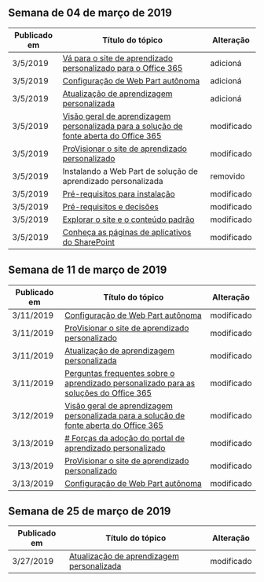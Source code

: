 <!-- This file is generated automatically each week. Changes made to this file will be overwritten.-->




## <a name="week-of-march-04-2019"></a>Semana de 04 de março de 2019


| Publicado em |Título do tópico | Alteração |
|------|------------|--------|
| 3/5/2019 | [Vá para o site de aprendizado personalizado para o Office 365](/Office365/CustomLearning/custom_addowners) | adicioná |
| 3/5/2019 | [Configuração de Web Part autônoma](/Office365/CustomLearning/custom_manualsetup) | adicioná |
| 3/5/2019 | [Atualização de aprendizagem personalizada](/Office365/CustomLearning/custom_upgrade) | adicioná |
| 3/5/2019 | [Visão geral de aprendizagem personalizada para a solução de fonte aberta do Office 365](/Office365/CustomLearning/index) | modificado |
| 3/5/2019 | [ProVisionar o site de aprendizado personalizado](/Office365/CustomLearning/installsitepackage) | modificado |
| 3/5/2019 | Instalando a Web Part de solução de aprendizado personalizada | removido |
| 3/5/2019 | [Pré-requisitos para instalação](/Office365/CustomLearning/prereqs) | modificado |
| 3/5/2019 | [Pré-requisitos e decisões](/Office365/CustomLearning/servicedecisions) | modificado |
| 3/5/2019 | [Explorar o site e o conteúdo padrão](/Office365/CustomLearning/sitecontent) | modificado |
| 3/5/2019 | [Conheça as páginas de aplicativos do SharePoint](/Office365/CustomLearning/custom_apppages) | modificado |


## <a name="week-of-march-11-2019"></a>Semana de 11 de março de 2019


| Publicado em |Título do tópico | Alteração |
|------|------------|--------|
| 3/11/2019 | [Configuração de Web Part autônoma](/Office365/CustomLearning/custom_manualsetup) | modificado |
| 3/11/2019 | [ProVisionar o site de aprendizado personalizado](/Office365/CustomLearning/custom_provision) | modificado |
| 3/11/2019 | [Atualização de aprendizagem personalizada](/Office365/CustomLearning/custom_upgrade) | modificado |
| 3/11/2019 | [Perguntas frequentes sobre o aprendizado personalizado para as soluções do Office 365](/Office365/CustomLearning/faq) | modificado |
| 3/12/2019 | [Visão geral de aprendizagem personalizada para a solução de fonte aberta do Office 365](/Office365/CustomLearning/index) | modificado |
| 3/13/2019 | [# Forças da adoção do portal de aprendizado personalizado](/Office365/CustomLearning/driveadoption) | modificado |
| 3/13/2019 | [ProVisionar o site de aprendizado personalizado](/Office365/CustomLearning/custom_provision) | modificado |
| 3/13/2019 | [Configuração de Web Part autônoma](/Office365/CustomLearning/custom_manualsetup) | modificado |


## <a name="week-of-march-25-2019"></a>Semana de 25 de março de 2019


| Publicado em |Título do tópico | Alteração |
|------|------------|--------|
| 3/27/2019 | [Atualização de aprendizagem personalizada](/Office365/CustomLearning/custom_upgrade) | modificado |
